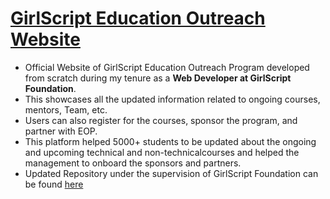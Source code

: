 # [GirlScript Education Outreach Website](https://eop.girlscript.tech/)

- Official Website of GirlScript Education Outreach Program developed from scratch during my tenure as a **Web Developer at GirlScript Foundation**. 
- This showcases all the updated information related to ongoing courses, mentors, Team, etc. 
- Users can also register for the courses, sponsor the program, and partner with EOP.
- This platform helped 5000+ students to be updated about the ongoing and upcoming technical and non-technicalcourses and helped the management to onboard the sponsors and partners.
- Updated Repository under the supervision of GirlScript Foundation can be found [here](https://github.com/Nikitha2309/Website-GS-Education-Outreach)

<!-- ![image](https://user-images.githubusercontent.com/66035321/151363831-77bb0841-7079-4b05-a566-b0a284c6cd74.png) -->



